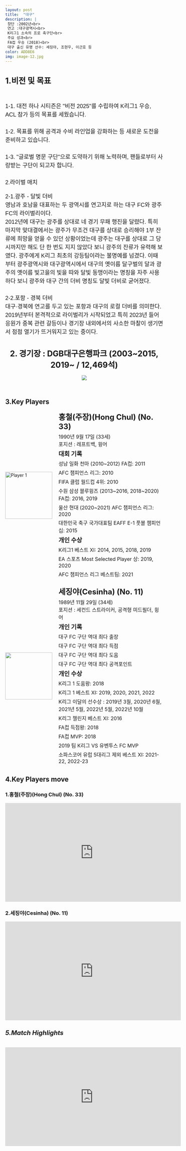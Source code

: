 ```yaml
---
layout: post
title:  "대구"
description: |
 창단 :2002년<br>
 연고 :대구광역시<br> 
 K리그1 소속의 프로 축구단<br>
 주요 성과<br>
 FA컵 우승 (2018)<br>
 대구 출신 유명 선수: 세징야, 조현우, 이근호 등
color: ADD8E6
img: image-12.jpg
---
```

<html>
<head>
  <title>Hyundai Motors Jeonbuk</title>
  <style>
    .player-info {
      display: flex;
      align-items: center;
      margin-bottom: 20px;
    }
    .player-info img {
      width: 150px;
      height: 150px;
      margin-right: 20px;
    }
    .player-info h3 {
      font-size: 24px;
      margin: 0;
    }
    .player-info p {
      font-size: 16px;
      margin: 5px 0;
    }
    h1{
      font-size: 25px;
    }
  </style>
  <h1 >1.비전 및 목표</h1><br>
  <p style="font-family: Arial, sans-serif; font-size: 18px; line-height: 1.5;">
   1-1. 대전 하나 시티즌은 "비전 2025"를 수립하여 K리그1 우승, ACL 참가 등의 목표를 세웠습니다. <br><br>
   1-2. 목표를 위해 공격과 수비 라인업을 강화하는 등 새로운 도전을 준비하고 있습니다.<br><br>
   1-3. "글로벌 명문 구단"으로 도약하기 위해 노력하며, 팬들로부터 사랑받는 구단이 되고자 합니다.<br><br>
    2.라이벌 매치 <br>
    <p style="font-family: Arial, sans-serif; font-size: 18px; line-height: 1.5;">
    2-1.광주 - 달빛 더비<br>
    영남과 호남을 대표하는 두 광역시를 연고지로 하는 대구 FC와 광주 FC의 라이벌리이다. <br>
    2012년에 대구는 광주를 상대로 네 경기 무패 행진을 달렸다. 특히 마지막 맞대결에서는 광주가 무조건 대구를 상대로 승리해야 1부 잔류에 희망을 얻을 수 있던 상황이었는데 광주는 대구를 상대로 그 당시까지만 해도 단 한 번도 지지 않았다 보니 광주의 잔류가 유력해 보였다. 광주에게 K리그 최초의 강등팀이라는 불명예를 넘겼다.
    이때부터 광주광역시와 대구광역시에서 대구의 옛이름 달구벌의 달과 광주의 옛이름 빛고을의 빛을 따와 달빛 동맹이라는 명칭을 자주 사용하다 보니 광주와 대구 간의 더비 명칭도 달빛 더비로 굳어졌다.<br><br>
    2-2.포항 - 경북 더비<br>
    대구·경북에 연고를 두고 있는 포항과 대구의 로컬 더비를 의미한다.<br> 
    2019년부터 본격적으로 라이벌리가 시작되었고 특히 2023년 들어 응원가 중복 관련 갈등이나 경기장 내외에서의 사소한 마찰이 생기면서 점점 열기가 뜨거워지고 있는 중이다.
</head>
<body>
  <header>
    <h1>2. 경기장 : DGB대구은행파크 (2003~2015, 2019~ / 12,469석)</h1>
    <img src="https://i.namu.wiki/i/98ybCDlFr10xtE7XkWPP9-Jj6bqhnkc8mzqPDEN9gHjNX8LbowhwXy77AybP99NGTkyLrzVvCaK9aWpQV31uMYFV2Ylw0i6Y4psnNjJOWwmzfXlC8gKjh6hrLQdiveFSi1p290x1kjxTkEFkRtDqSA.webp">
  </header>
  <main>
    <section>
      <h2>3.Key Players</h2>
      <div class="player-info">
        <img src="https://i.namu.wiki/i/LoCbAMLYTqzu2_CWSYLyIb77DkL5v7SNVV9Np7WJfoyPRxhgYEhp9RaoJzAP8I-ufkuXMovTZmy1TcMzmRd2av2NnXAVWGn1J20hm7OxDjj6LoSyTPN3YFPVJyKZKCVwun5CxGsSlu6jIyR6mC2vQQ.webp"
          alt="Player 1">
        <div>
          <h3>홍철(주장)(Hong Chul) (No. 33)</h3> <p>1990년 9월 17일 (33세) <br> 포지션 : 레프트백, 윙어</p>
          <p><strong style="font-size: 1.2em;">대회 기록</strong></p>
          <p>성남 일화 천마 (2010~2012) FA컵: 2011</p>
          <p>AFC 챔피언스 리그: 2010</p>
          <p>FIFA 클럽 월드컵 4위: 2010</p>
          <p>수원 삼성 블루윙즈 (2013~2016, 2018~2020) FA컵: 2016, 2019</p>
          <p>울산 현대 (2020~2021) AFC 챔피언스 리그: 2020</p>
          <p>대한민국 축구 국가대표팀 EAFF E-1 풋볼 챔피언십: 2015</p> 
          <p><strong style="font-size: 1.2em;">개인 수상</strong></p>
          <p>K리그1 베스트 XI: 2014, 2015, 2018, 2019</p>
          <p>EA 스포츠 Most Selected Player 상: 2019, 2020</p>
          <p>AFC 챔피언스 리그 베스트팀: 2021</p>
        </div>
      </div>
      <div class="player-info">
        <img src="https://i.namu.wiki/i/8fXJOfynePY5t8A1-p8UItf0PWurC8rhQCU_ESmp_VuadPGlgwp51yUXhdn_udzmLTNY3nL1q7RNESxlgRefNPeb5GVZaxgUOU0aWcGYkBh31MXK3aujDz4SJG_BSRFkTOst8-R42HisESow3Z1-lw.webp">
        <div>
          <h3>세징야(Cesinha) (No. 11)</h3> <p>1989년 11월 29일 (34세) <br> 포지션 : 세컨드 스트라이커, 공격형 미드필더, 윙어</p>
          <p><strong style="font-size: 1.2em;">개인 기록</strong></p>
          <p>대구 FC 구단 역대 최다 출장</p>
          <p>대구 FC 구단 역대 최다 득점</p>
          <p>대구 FC 구단 역대 최다 도움</p>
          <p>대구 FC 구단 역대 최다 공격포인트</p>
          <p><strong style="font-size: 1.2em;">개인 수상</strong></p>
          <p>K리그 1 도움왕: 2018</p>
          <p>K리그 1 베스트 XI: 2019, 2020, 2021, 2022</p>
          <p>K리그 이달의 선수상 : 2019년 3월, 2020년 6월, 2021년 5월, 2022년 5월, 2022년 10월</p>
          <p>K리그 챌린지 베스트 XI: 2016</p>
          <p>FA컵 득점왕: 2018</p>
          <p>FA컵 MVP: 2018</p>
          <p>2019 팀 K리그 VS 유벤투스 FC MVP</p>
          <p>소파스코어 유럽 5대리그 제외 베스트 XI: 2021-22, 2022-23</p>
        </div>
      </div>
    </section>
    <section>
      <h2>4.Key Players move</h2>
      <h4>
      <h3>1.홍철(주장)(Hong Chul) (No. 33)</h3>
      <iframe width="560" height="315" src="https://www.youtube.com/embed/nqD8e6wF9QU" frameborder="0" allow="accelerometer; autoplay; encrypted-media; gyroscope; picture-in-picture" allowfullscreen></iframe>
      <h3>2.세징야(Cesinha) (No. 11)</h3>
      <iframe width="560" height="315" src="https://www.youtube.com/embed/JtyJnyMFcO8" frameborder="0" allow="accelerometer; autoplay; encrypted-media; gyroscope; picture-in-picture" allowfullscreen></iframe>
      </h4> 
    </section>
    <section>
      <h5 style="font-size: 20px;">5.Match Highlights</h5>
      <iframe width="560" height="315" src="https://www.youtube.com/embed/-8oJqalWaTM" frameborder="0"
        allow="accelerometer; autoplay; encrypted-media; gyroscope; picture-in-picture" allowfullscreen></iframe>
    </section>
  </main>
</body>
</html>
